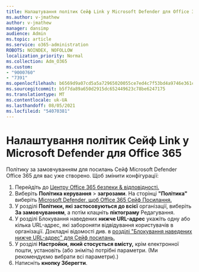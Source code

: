 ```yaml
---
title: Налаштування політик Сейф Link у Microsoft Defender для Office 365
ms.author: v-jmathew
author: v-jmathew
manager: dansimp
audience: Admin
ms.topic: article
ms.service: o365-administration
ROBOTS: NOINDEX, NOFOLLOW
localization_priority: Normal
ms.collection: Adm_O365
ms.custom:
- "9000760"
- "7391"
ms.openlocfilehash: b6569d9a07cd5a5a72965020055ce7ed4c7f53bd4a9746e361c805c8410c0cde
ms.sourcegitcommit: b5f7da89a650d2915dc652449623c78be6247175
ms.translationtype: MT
ms.contentlocale: uk-UA
ms.lasthandoff: 08/05/2021
ms.locfileid: "54070381"
---
```

# <a name="set-up-safe-link-policies-in-microsoft-defender-for-office-365"></a>Налаштування політик Сейф Link у Microsoft Defender для Office 365

Політику за замовчуванням для посилань Сейф Microsoft Defender Office 365 для вас уже створено. Щоб змінити конфігурації:

1. Перейдіть до [Центру Office 365 безпеки & відповідності.](https://go.microsoft.com/fwlink/p/?linkid=2077143)
2. Виберіть **Політика керування**  >  **загрозами**. На сторінці **"Політика"** виберіть [Microsoft Defender, щоб Office 365 Сейф Посилання.](https://go.microsoft.com/fwlink/?linkid=2101058)
3. У розділі **Політики, які застосовуються до всієї** організації, виберіть **За замовчуванням**, а потім клацніть **піктограму** Редагування.
4. У розділі Блокування наведених **нижче URL-адрес** укажіть одну або кілька URL-адрес, які забороняти відвідування користувачів в організації. Докладні відомості див. в [розділі "Блокування наведених нижче URL-адрес" для Сейф посилань.](https://go.microsoft.com/fwlink/?linkid=2092123)
5. У розділі **Настройки, який стосується вмісту,** крім електронної пошти, установіть (або зніміть) потрібні параметри. (Ми рекомендуємо вибрати всі параметри).)
6. Натисніть **кнопку Зберегти**.
